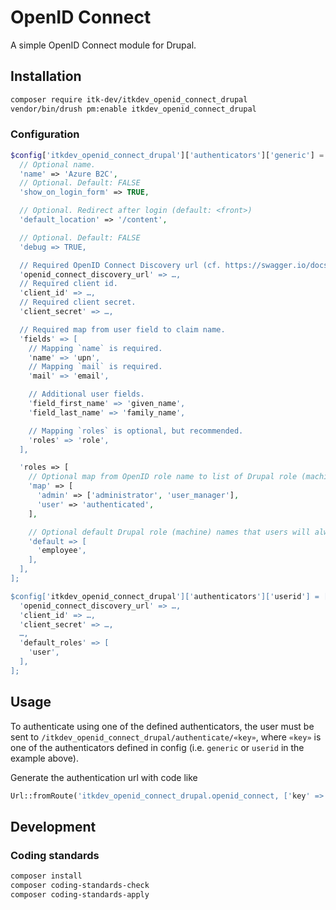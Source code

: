 # OpenID Connect

A simple OpenID Connect module for Drupal.

## Installation

```sh
composer require itk-dev/itkdev_openid_connect_drupal
vendor/bin/drush pm:enable itkdev_openid_connect_drupal
```

### Configuration

```php
$config['itkdev_openid_connect_drupal']['authenticators']['generic'] = [
  // Optional name.
  'name' => 'Azure B2C',
  // Optional. Default: FALSE
  'show_on_login_form' => TRUE,

  // Optional. Redirect after login (default: <front>)
  'default_location' => '/content',

  // Optional. Default: FALSE
  'debug => TRUE,

  // Required OpenID Connect Discovery url (cf. https://swagger.io/docs/specification/authentication/openid-connect-discovery/)
  'openid_connect_discovery_url' => …,
  // Required client id.
  'client_id' => …,
  // Required client secret.
  'client_secret' => …,

  // Required map from user field to claim name.
  'fields' => [
    // Mapping `name` is required.
    'name' => 'upn',
    // Mapping `mail` is required.
    'mail' => 'email',

    // Additional user fields.
    'field_first_name' => 'given_name',
    'field_last_name' => 'family_name',

    // Mapping `roles` is optional, but recommended.
    'roles' => 'role',
  ],

  'roles => [
    // Optional map from OpenID role name to list of Drupal role (machine) names (or a single name).
    'map' => [
      'admin' => ['administrator', 'user_manager'],
      'user' => 'authenticated',
    ],

    // Optional default Drupal role (machine) names that users will always get.
    'default => [
      'employee',
    ],
  ],
];

$config['itkdev_openid_connect_drupal']['authenticators']['userid'] = [
  'openid_connect_discovery_url' => …,
  'client_id' => …,
  'client_secret' => …,
  …,
  'default_roles' => [
    'user',
  ],
];
```

## Usage

To authenticate using one of the defined authenticators, the user must be sent
to `/itkdev_openid_connect_drupal/authenticate/«key»`, where `«key»` is one of
the authenticators defined in config (i.e. `generic` or `userid` in the example
above).

Generate the authentication url with code like

```php
Url::fromRoute('itkdev_openid_connect_drupal.openid_connect, ['key' => $key])
```

## Development

### Coding standards

```sh
composer install
composer coding-standards-check
composer coding-standards-apply
```
